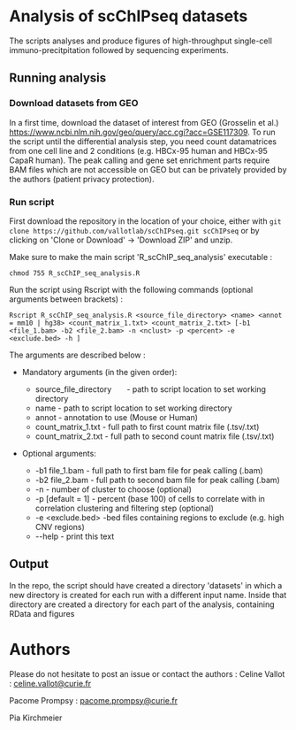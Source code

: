 # Analysis of scChIPseq datasets

The scripts analyses and produce figures of high-throughput single-cell immuno-precitpitation followed by sequencing experiments.

## Running analysis 

### Download datasets from GEO

In a first time, download the dataset of interest from GEO (Grosselin et al.) https://www.ncbi.nlm.nih.gov/geo/query/acc.cgi?acc=GSE117309. To run the script until the differential analysis step, you need count datamatrices from one cell line and 2 conditions (e.g. HBCx-95 human and HBCx-95 CapaR human). The peak calling and gene set enrichment parts require BAM files which are not accessible on GEO but can be privately provided by the authors (patient privacy protection). 

### Run script

First download the repository in the location of your choice, either with `git clone https://github.com/vallotlab/scChIPseq.git scChIPseq` or by clicking on 'Clone or Download' -> 'Download ZIP' and unzip.

Make sure to make the main script 'R_scChIP_seq_analysis' executable :

```chmod 755 R_scChIP_seq_analysis.R```

Run the script using Rscript with the following commands (optional arguments between brackets) :

```Rscript R_scChIP_seq_analysis.R <source_file_directory> <name> <annot = mm10 | hg38> <count_matrix_1.txt> <count_matrix_2.txt> [-b1 <file_1.bam> -b2 <file_2.bam> -n <nclust> -p <percent> -e <exclude.bed> -h ]```

The arguments are described below : 

* Mandatory arguments (in the given order):
        
  * source_file_directory &nbsp;&nbsp;&nbsp;&nbsp;&nbsp; - path to script location to set working directory
  * name                  - path to script location to set working directory
  * annot   - annotation to use (Mouse or Human)
  * count_matrix_1.txt   - full path to first count matrix file (.tsv/.txt)
  * count_matrix_2.txt   - full path to second count matrix file (.tsv/.txt)

* Optional arguments: 

  * -b1 file_1.bam          - full path to first bam file for peak calling (.bam)
  * -b2 file_2.bam          - full path to second bam file for peak calling (.bam)
  * -n <nclust>         - number of cluster to choose (optional)
  * -p <percent> [default = 1]         - percent (base 100) of cells to correlate with in correlation clustering and filtering step (optional) 
  * -e <exclude.bed>    -bed files containing regions to exclude (e.g. high CNV regions)
  * --help              - print this text
        
## Output
In the repo, the script should have created a directory 'datasets' in which a new directory is created for each run with a different input name. Inside that directory are created a directory for each part of the analysis, containing RData and figures 
  

# Authors
Please do not hesitate to post an issue or contact the authors :
Celine Vallot : celine.vallot@curie.fr

Pacome Prompsy : pacome.prompsy@curie.fr

Pia Kirchmeier

